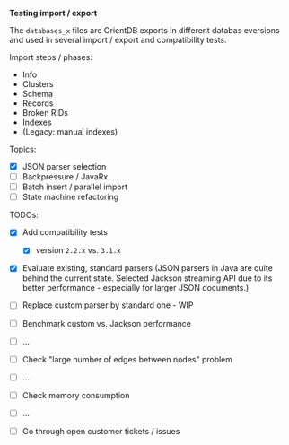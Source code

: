**Testing import / export**

The `databases_x` files are OrientDB exports in different databas eversions and used in several import / export and compatibility tests.

Import steps / phases:
- Info
- Clusters
- Schema
- Records
- Broken RIDs
- Indexes
- (Legacy: manual indexes)

Topics:
- [x] JSON parser selection
- [ ] Backpressure / JavaRx
- [ ] Batch insert / parallel import
- [ ] State machine refactoring

TODOs:
- [x] Add compatibility tests
    - [x] version `2.2.x` vs. `3.1.x`
- [x] Evaluate existing, standard parsers (JSON parsers in Java are quite behind the current state.
Selected Jackson streaming API due to its better performance - especially for larger JSON documents.)
- [ ] Replace custom parser by standard one - WIP
- [ ] Benchmark custom vs. Jackson performance
- [ ] ...
- [ ] Check "large number of edges between nodes" problem
- [ ] ...
- [ ] Check memory consumption
- [ ] ...
- [ ] Go through open customer tickets / issues

 
 


